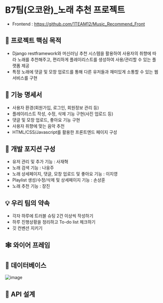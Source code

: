 # B7팀(오코완)_노래 추천 프로젝트 
- Frontend : https://github.com/1TEAM12/Music_Recommend_Front
## ****📌 프로젝트 핵심 목적****

- Django restframework와 머신러닝 추천 시스템을 활용하여 사용자의 취향에 따라 노래를 추천해주고, 편리하게 플레이리스트를 생성하여 사용/관리할 수 있는 플랫폼 제공
- 특정 노래에 댓글 및 모창 업로드를 통해 다른 유저들과 재미있게 소통할 수 있는 웹 서비스를 구현

## 📄 ****기능 명세서****

- 사용자 환경(회원가입, 로그인, 회원정보 관리 등)
- 플레이리스트 작성, 수정, 삭제 기능 구현(사진 업로드 등)
- 댓글 및 모창 업로드, 좋아요 기능 구현
- 사용자 취향에 맞는 음악 추천
- HTML/CSS/Javascript를 활용한 프론트엔드 페이지 구성

## 📘 ****개발 포지션 구성****

- 유저 관리 및 추가 기능 : 사재혁
- 노래 검색 기능 : 나웅주
- 노래 상세페이지, 댓글, 모창 업로드 및 좋아요 기능 : 이지영
- Playlist 생성/수정/삭제 및 상세페이지 기능 : 손상훈
- 노래 추천 기능 : 장진

## 💡 ****우리 팀의 약속****

- 각자 하루에 트러블 슈팅 2건 이상씩 작성하기
- 하루 진행상황을 정리하고 To-do list 체크하기
- 깃 컨벤션 지키기

## ****🕸 와이어 프레임****

## ****🎯 데이터베이스****
![image](https://user-images.githubusercontent.com/113076031/204445751-7b1e05f9-5b3d-4926-99e2-ebc9e49e21e0.png)


## ****🎨 API 설계****


